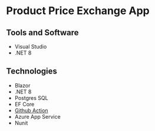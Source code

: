 # Product Price Exchange App

## Tools and Software
- Visual Studio
- .NET 8

## Technologies
- Blazor
- .NET 8
- Postgres SQL
- EF Core
- [Github Action](https://github.com/arthastheking113/ProductPriceExchangeAssignment/actions) 
- Azure App Service
- Nunit

